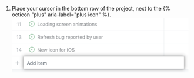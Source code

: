 1. Place your cursor in the bottom row of the project, next to the {% octicon "plus" aria-label="plus icon" %}.
  ![Screenshot showing the bottom row to add an item](/assets/images/help/projects-v2/add-item.png)
